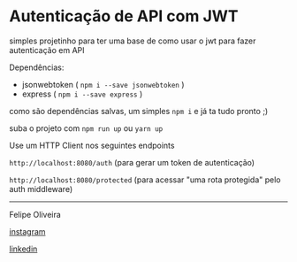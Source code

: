 # Autenticação de API com JWT

simples projetinho para ter uma base de como usar o jwt para fazer autenticação em API

Dependências:
- jsonwebtoken ( `npm i --save jsonwebtoken` )
- express ( `npm i --save express` )

como são dependências salvas, um simples `npm i` e já ta tudo pronto ;)

suba o projeto com `npm run up` ou `yarn up`

Use um HTTP Client nos seguintes endpoints

`http://localhost:8080/auth` (para gerar um token de autenticação)

`http://localhost:8080/protected` (para acessar "uma rota protegida" pelo auth middleware)

<hr>

Felipe Oliveira

[instagram](https://www.instagram.com/felipeoli7eira/)

[linkedin](https://www.linkedin.com/in/felipeoli7eira/)